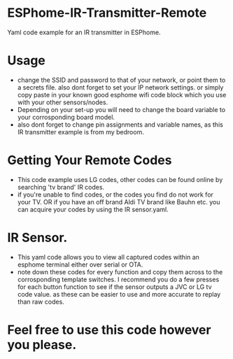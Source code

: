 # ESPhome-IR-Transmitter-Remote
Yaml code example for an IR transmitter in ESPhome.


# Usage
- change the SSID and password to that of your network, or point them to a secrets file. also dont forget to set your IP network settings. or simply copy paste in your known good esphome wifi code block which you use with your other sensors/nodes.
- Depending on your set-up you will need to change the board variable to your corrosponding board model.
- also dont forget to change pin assignments and variable names, as this IR transmitter example is from my bedroom.

# Getting Your Remote Codes
- This code example uses LG codes, other codes can be found online by searching 'tv brand' IR codes.
- if you're unable to find codes, or the codes you find do not work for your TV. OR if you have an off brand Aldi TV brand like Bauhn etc. you can acquire your codes by using the IR sensor.yaml.

# IR Sensor.
- This yaml code allows you to view all captured codes within an esphome terminal either over serial or OTA.
- note down these codes for every function and copy them across to the corrosponding template switches.
 I recommend you do a few presses for each button function to see if the sensor outputs a JVC or LG tv code value. as these can be easier to use and more accurate to replay than raw codes.

# Feel free to use this code however you please.


